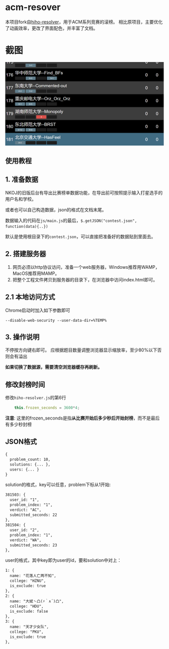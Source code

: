 acm-resover
==================
本项目fork自[hiho-resolver](https://github.com/hiho-coder/hiho-resolver)，用于ACM系列竞赛的滚榜。
相比原项目，主要优化了动画效率，更改了界面配色，并丰富了文档。

# 截图

![screenshot](screenshots/shot1.gif)

使用教程
------------------------

## 1. 准备数据

NKOJ的旧版后台有导出比赛榜单数据功能，在导出前可按照提示输入打星选手的用户名和学校。

或者也可以自己构造数据，json的格式在文档末尾。

数据输入的代码在`js/main.js`的最后，`$.getJSON("contest.json", function(data){..})`

默认是使用根目录下的`contest.json`，可以直接把准备好的数据贴到里面去。

## 2. 搭建服务器

1. 网页必须以http协议访问，准备一个web服务器，Windows推荐用WAMP，MacOS推荐用MAMP。
2. 把整个工程文件拷贝到服务器的目录下，在浏览器中访问index.html即可。

## 2.1 本地访问方式
Chrome启动时加入如下参数即可
```
--disable-web-security --user-data-dir=%TEMP%
```

## 3. 操作说明

不停按方向键右即可。
应根据题目数量调整浏览器显示缩放率，至少80%以下否则会有溢出

**如果切换了数据源，需要清空浏览器缓存再刷新。**

## 修改封榜时间

修改`hiho-resolver.js`的第6行
```JavaScript
	this.frozen_seconds = 3600*4;
```
**注意**: 这里的frozen_seconds是指**从比赛开始后多少秒后开始封榜**，而不是最后有多少秒封榜

## JSON格式

```
{
  problem_count: 10,
  solutions: {... },
  users: {... }
}
```

solution的格式，key可以任意，problem下标从1开始:

```
381503: {
  user_id: "1",
  problem_index: "1",
  verdict: "AC",
  submitted_seconds: 22
},
381504: {
  user_id: "2",
  problem_index: "1",
  verdict: "WA",
  submitted_seconds: 23
},
```

user的格式，其中key即为user的id，要和solution中对上：

```
1: {
  name: "花落人亡两不知",
  college: "HZNU",
  is_exclude: true
},
2: {
  name: "大斌丶凸(♯｀∧´)凸",
  college: "HDU",
  is_exclude: false
},
3: {
  name: "天才少女队",
  college: "PKU",
  is_exclude: true
},
```

